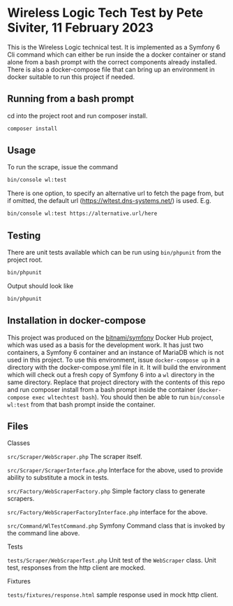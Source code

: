 # Wireless Logic Tech Test by Pete Siviter, 11 February 2023

This is the Wireless Logic technical test.  It is implemented as a Symfony 6 Cli command which 
can either be run inside the a docker container or stand alone from a bash prompt with the 
correct components already installed.  There is also a docker-compose file that can bring up an environment 
in docker suitable to run this project if needed.

## Running from a bash prompt

cd into the project root and run composer install.

```bash
composer install
```

## Usage
To run the scrape, issue the command
```bash
bin/console wl:test
```

There is one option, to specify an alternative url to fetch the page from, but if
omitted, the default url (https://wltest.dns-systems.net/) is used.  E.g.

```bash
bin/console wl:test https://alternative.url/here
```

## Testing
There are unit tests available which can be run using `bin/phpunit` from the project root.

```bash
bin/phpunit
```

Output should look like
```bash
bin/phpunit
```

## Installation in docker-compose
This project was produced on the [bitnami/symfony](https://hub.docker.com/r/bitnami/symfony/)
Docker Hub project, which was used as a basis for the development work.  It has just two
containers, a Symfony 6 container and an instance of MariaDB which is not used in this project.
To use this environment, issue `docker-compose up` in a directory with the docker-compose.yml file in it. It will
build the environment which will check out a fresh copy of Symfony 6 into a `wl` directory in the same directory.
Replace that project directory with the contents of this repo and run composer install from a bash prompt inside the
container (`docker-compose exec wltechtest bash`). You should then be able to run `bin/console wl:test` from that
bash prompt inside the container.

## Files

Classes

`src/Scraper/WebScraper.php` The scraper itself.

`src/Scraper/ScraperInterface.php` Interface for the above, used to provide ability to substitute a mock in tests.

`src/Factory/WebScraperFactory.php` Simple factory class to generate scrapers.

`src/Factory/WebScraperFactoryInterface.php` interface for the above.

`src/Command/WlTestCommand.php` Symfony Command class that is invoked by the command line above.

Tests

`tests/Scraper/WebScraperTest.php` Unit test of the `WebScraper` class.  Unit test, responses from the http client 
are mocked.

Fixtures

`tests/fixtures/response.html` sample response used in mock http client.


